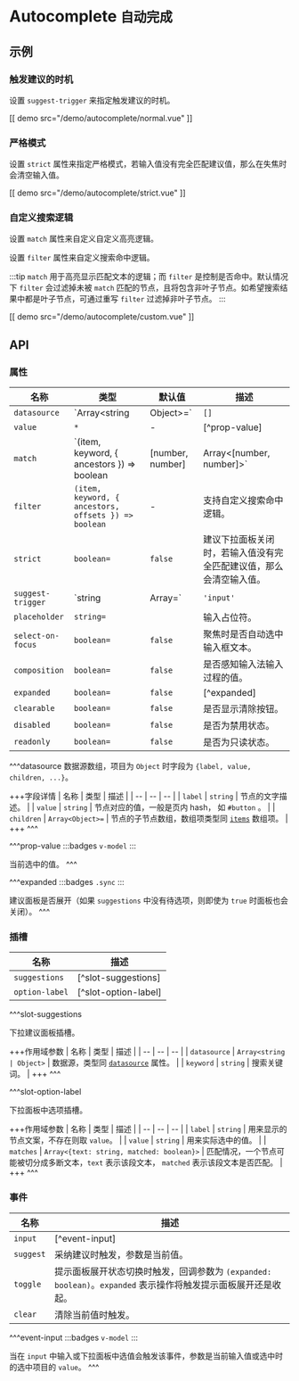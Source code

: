 # Autocomplete <small>自动完成</small>

## 示例

### 触发建议的时机

设置 `suggest-trigger` 来指定触发建议的时机。

[[ demo src="/demo/autocomplete/normal.vue" ]]

### 严格模式

设置 `strict` 属性来指定严格模式，若输入值没有完全匹配建议值，那么在失焦时会清空输入值。

[[ demo src="/demo/autocomplete/strict.vue" ]]

### 自定义搜索逻辑

设置 `match` 属性来自定义自定义高亮逻辑。

设置 `filter` 属性来自定义搜索命中逻辑。

:::tip
`match` 用于高亮显示匹配文本的逻辑；而 `filter` 是控制是否命中。默认情况下 `filter` 会过滤掉未被 `match` 匹配的节点，且将包含非叶子节点。如希望搜索结果中都是叶子节点，可通过重写 `filter` 过滤掉非叶子节点。
:::

[[ demo src="/demo/autocomplete/custom.vue" ]]

## API

### 属性

| 名称 | 类型 | 默认值 | 描述 |
| -- | -- | -- | -- |
| ``datasource`` | `Array<string | Object>=` | `[]` | [^datasource] |
| ``value`` | `*` | - | [^prop-value] |
| ``match`` | `(item, keyword, { ancestors }) => boolean | [number, number] | Array<[number, number]>` | - | 支持自定义高亮逻辑，默认进行大小写不敏感的子串匹配。 |
| ``filter`` | `(item, keyword, { ancestors, offsets }) => boolean` | - | 支持自定义搜索命中逻辑。 |
| ``strict`` | `boolean=` | `false` | 建议下拉面板关闭时，若输入值没有完全匹配建议值，那么会清空输入值。 |
| ``suggest-trigger`` | `string | Array<string>=` | `'input'` | 触发建议下拉面板的时机，可用值有：`'input'`、`'focus'`。 |
| ``placeholder`` | `string=` |  | 输入占位符。 |
| ``select-on-focus`` | `boolean=` | `false` | 聚焦时是否自动选中输入框文本。 |
| ``composition`` | `boolean=` | `false` | 是否感知输入法输入过程的值。 |
| ``expanded`` | `boolean=` | `false` | [^expanded] |
| ``clearable`` | `boolean=` | `false` | 是否显示清除按钮。 |
| ``disabled`` | `boolean=` | `false` | 是否为禁用状态。 |
| ``readonly`` | `boolean=` | `false` | 是否为只读状态。 |

^^^datasource
数据源数组，项目为 `Object` 时字段为 `{label, value, children, ...}`。

+++字段详情
| 名称 | 类型 | 描述 |
| -- | -- | -- |
| `label` | `string` | 节点的文字描述。 |
| `value` | `string` | 节点对应的值，一般是页内 hash， 如 `#button` 。 |
| `children` | `Array<Object>=` | 节点的子节点数组，数组项类型同 [`items`](#props-items) 数组项。 |
+++
^^^

^^^prop-value
:::badges
`v-model`
:::

当前选中的值。
^^^

^^^expanded
:::badges
`.sync`
:::

建议面板是否展开（如果 `suggestions` 中没有待选项，则即使为 `true` 时面板也会关闭）。
^^^

### 插槽

| 名称 | 描述 |
| -- | -- |
| ``suggestions`` | [^slot-suggestions] |
| ``option-label`` | [^slot-option-label] |

^^^slot-suggestions

下拉建议面板插槽。

+++作用域参数
| 名称 | 类型 | 描述 |
| -- | -- | -- |
| `datasource` | `Array<string | Object>` | 数据源，类型同 [`datasource`](#props-datasource) 属性。 |
| `keyword` | `string` | 搜索关键词。 |
+++
^^^

^^^slot-option-label

下拉面板中选项插槽。

+++作用域参数
| 名称 | 类型 | 描述 |
| -- | -- | -- |
| `label` | `string` | 用来显示的节点文案，不存在则取 `value`。 |
| `value` | `string` | 用来实际选中的值。 |
| `matches` | `Array<{text: string, matched: boolean}>` | 匹配情况，一个节点可能被切分成多断文本，`text` 表示该段文本， `matched` 表示该段文本是否匹配。 |
+++
^^^

### 事件

| 名称  | 描述 |
| -- | -- |
| ``input`` | [^event-input] |
| ``suggest`` | 采纳建议时触发，参数是当前值。 |
| ``toggle`` | 提示面板展开状态切换时触发，回调参数为 `(expanded: boolean)`。`expanded` 表示操作将触发提示面板展开还是收起。 |
| ``clear`` | 清除当前值时触发。 |

^^^event-input
:::badges
`v-model`
:::

当在 `input` 中输入或下拉面板中选值会触发该事件，参数是当前输入值或选中时的选中项目的 `value`。
^^^

